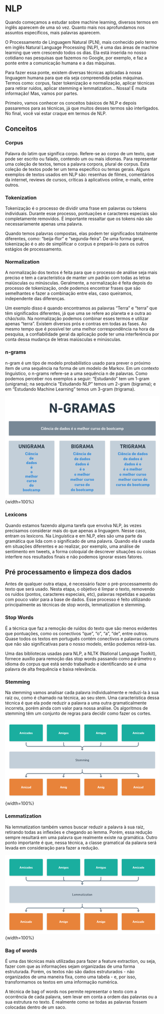 # NLP 

Quando começamos a estudar sobre machine learning, diversos termos em inglês aparecem de uma só vez. Quanto mais nos aprofundamos nos assuntos específicos, mais palavras aparecem.

O Processamento de Linguagem Natural (PLN), mais conhecido pelo termo em inglês Natural Language Processing (NLP), é uma das áreas de machine learning que vem crescendo todos os dias. Ela está inserida no nosso cotidiano nas pesquisas que fazemos no Google, por exemplo, e faz a ponte entre a comunicação humana e a das máquinas.

Para fazer essa ponte, existem diversas técnicas aplicadas à nossa linguagem humana para que ela seja compreendida pelas máquinas. Termos como: corpus, fazer tokenização e normalização, aplicar técnicas para retirar ruídos, aplicar stemming e lemmatization… Nossa! É muita informação! Mas, vamos por partes.

Primeiro, vamos conhecer os conceitos básicos de NLP e depois passaremos para as técnicas, já que muitos desses termos são interligados. No final, você vai estar craque em termos de NLP.

## Conceitos
### Corpus
Palavra do latim que significa corpo. Refere-se ao corpo de um texto, que pode ser escrito ou falado, contendo um ou mais idiomas. Para representar uma coleção de textos, temos a palavra corpora, plural de corpus. Esta coleção de textos pode ter um tema específico ou temas gerais. Alguns exemplos de textos usados em NLP são: resenhas de filmes, comentários da internet, reviews de cursos, críticas à aplicativos online, e-mails, entre outros.

### Tokenization
Tokenização é o processo de dividir uma frase em palavras ou tokens individuais. Durante esse processo, pontuações e caracteres especiais são completamente removidos. É importante ressaltar que os tokens não são necessariamente apenas uma palavra.

Quando temos palavras compostas, elas podem ter significados totalmente diferentes, como: “beija-flor” e “segunda-feira”. De uma forma geral, tokenização é o ato de simplificar o corpus e prepará-lo para os outros estágios de processamento.

### Normalization
A normalização dos textos é feita para que o processo de análise seja mais preciso e tem a característica de manter um padrão com todas as letras maiúsculas ou minúsculas. Geralmente, a normalização é feita depois do processo de tokenização, onde podemos encontrar frases que são semelhantes e fazer a combinação entre elas, caso queiramos, independente das diferenças.

Um exemplo disso é quando encontramos as palavras “Terra” e “terra” que têm significados diferentes, já que uma se refere ao planeta e a outra ao chão/solo. Na normalização podemos combinar esses termos e utilizar apenas “terra”. Existem diversos prós e contras em todas as fases. Ao mesmo tempo que é possível ter uma melhor correspondência na hora da pesquisa, a confiabilidade geral da aplicação pode ter uma interferência por conta dessa mudança de letras maiúsculas e minúsculas.

### n-grams
n-gram é um tipo de modelo probabilístico usado para prever o próximo item de uma sequência na forma de um modelo de Markov. Em um contexto linguístico, o n-grams refere-se a uma sequência n de palavras. Como podemos perceber nos exemplos a seguir: “Estudando” tem um 1-gram (unigrama); na sequência “Estudando NLP” temos um 2-gram (bigrama); e em “Estudando Machine Learning” temos um 3-gram (trigrama).

![](https://raw.githubusercontent.com/aislansf/bootcamp-monitoria/master/references/imagens/N-GRAMS.png){width=100%}

### Lexicons
Quando estamos fazendo alguma tarefa que envolva NLP, às vezes precisamos considerar mais do que apenas a linguagem. Nesse caso, entram os lexicons. Na Linguística e em NLP, eles são uma parte da gramática que lida com o significado de uma palavra. Quando ela é usada em situações diferentes e ao realizar, por exemplo, uma análise de sentimento em tweets, a forma coloquial de descrever situações ou coisas interfere nos resultados finais e não podemos ignorar esses fatores.

## Pré processamento e limpeza dos dados
Antes de qualquer outra etapa, é necessário fazer o pré-processamento do texto que será usado. Nesta etapa, o objetivo é limpar o texto, removendo os ruídos (pontos, caracteres especiais, etc), palavras repetidas e aquelas com pouco valor para a base de dados. Esse processo é feito utilizando principalmente as técnicas de stop words, lemmatization e stemming.

### Stop Words
É a técnica que faz a remoção de ruídos do texto que são menos evidentes que pontuações, como os conectivos “que”, “o”, “a”, “de”, entre outros. Quase todos os textos em português contém conectivos e palavras comuns que não são significativas para o nosso modelo, então podemos retirá-las.

Uma das bibliotecas usadas para NLP, a NLTK (National Language Toolkit), fornece auxílio para remoção das stop words passando como parâmetro o idioma do corpus que está sendo trabalhado e identificando se é uma palavra de alta frequência e baixa relevância.

### Stemming 
Na stemming vamos analisar cada palavra individualmente e reduzi-la à sua raiz ou, como é chamado na técnica, ao seu stem. Uma característica dessa técnica é que ela pode reduzir a palavra a uma outra gramaticalmente incorreta, porém ainda com valor para nossa análise. Os algoritmos de stemming têm um conjunto de regras para decidir como fazer os cortes.

![](https://raw.githubusercontent.com/aislansf/bootcamp-monitoria/master/references/imagens/stemming.png){width=100%}

### Lemmatization 
Na lemmatization também vamos buscar reduzir a palavra à sua raiz, retirando todas as inflexões e chegando ao lemma. Porém, essa redução sempre resultará em uma palavra que realmente existe na gramática. Outro ponto importante é que, nessa técnica, a classe gramatical da palavra será levada em consideração para fazer a redução.

![](https://raw.githubusercontent.com/aislansf/bootcamp-monitoria/master/references/imagens/lemmatization.png){width=100%}

### Bag of words
É uma das técnicas mais utilizadas para fazer a feature extraction, ou seja, fazer com que as informações sejam organizadas de uma forma estruturada. Porém, os textos não são dados estruturados - não organizados de uma maneira fixa, como uma tabela - e, por isso, transformamos os textos em uma informação numérica.

A técnica de bag of words nos permite representar o texto com a ocorrência de cada palavra, sem levar em conta a ordem das palavras ou a sua estrutura no texto. É realmente como se todas as palavras fossem colocadas dentro de um saco.
